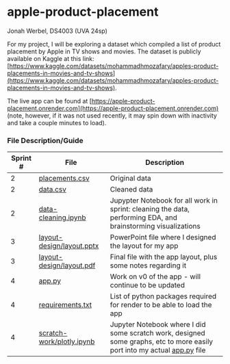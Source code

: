 # apple-product-placement
Jonah Werbel, DS4003 (UVA 24sp)

For my project, I will be exploring a dataset which compiled a list of product placement by Apple in TV shows and movies. The dataset is publicly available on Kaggle at this link: [https://www.kaggle.com/datasets/mohammadhmozafary/apples-product-placements-in-movies-and-tv-shows](https://www.kaggle.com/datasets/mohammadhmozafary/apples-product-placements-in-movies-and-tv-shows).

The live app can be found at [https://apple-product-placement.onrender.com](https://apple-product-placement.onrender.com) (note, however, if it was not used recently, it may spin down with inactivity and take a couple minutes to load).

### File Description/Guide
| Sprint #	| File  | Description   |
|----------	|-----  |------------	|
| 2        	| [placements.csv](placements.csv)  | Original data  |
| 2        	| [data.csv](data.csv)  | Cleaned data	|
| 2        	| [data-cleaning.ipynb](data-cleaning.ipynb)    | Jupypter Notebook for all work in sprint: cleaning the data, performing EDA, and brainstorming visualizations |
| 3         | [layout-design/layout.pptx](layout-design/layout.pptx) | PowerPoint file where I designed the layout for my app |
| 3         | [layout-design/layout.pdf](layout-design/layout.pdf)   | Final file with the app layout, plus some notes regarding it |
| 4         | [app.py](app.py)  | Work on v0 of the app - will continue to be updated |
| 4         | [requirements.txt](requirements.txt) | List of python packages required for render to be able to load the app |
| 4         | [scratch-work/plotly.ipynb](scratch-work/plotly.ipynb) | Jupyter Notebook where I did some scratch work, designed some graphs, etc to more easily port into my actual [app.py](app.py) file |